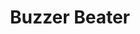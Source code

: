 --- 
title: "Buzzer Beater"
publishdate: "2019-8-21T16:48:46+02:00"
src: "https://365manga.net/manga/buzzer-beater"
image: "https://data.365manga.net/images/thumbnails/6458-buzzer-beater.jpg"
description: "The year is 2XXX AD, and basketball has become the most popular sport in the universe. However, the Intergalactic League –- the pinnacle of professional basketball –- is completely dominated by extraterrestrials. The being widely renowned as the best of basketball is Gyuma, despite the fact he is merely 19-years-old. Into this arena steps Yoshimune, an old man who believes that it`s humans who should be number one in basketball.…"
---